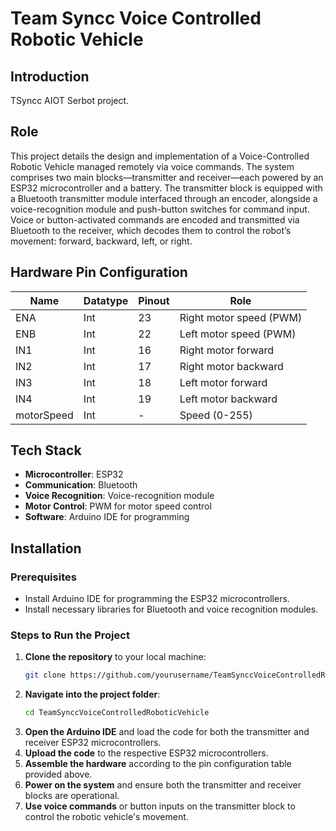 # Team Syncc Voice Controlled Robotic Vehicle

## Introduction
TSyncc AIOT Serbot project.

## Role
This project details the design and implementation of a Voice-Controlled Robotic Vehicle managed remotely via voice commands. The system comprises two main blocks—transmitter and receiver—each powered by an ESP32 microcontroller and a battery. The transmitter block is equipped with a Bluetooth transmitter module interfaced through an encoder, alongside a voice-recognition module and push-button switches for command input. Voice or button-activated commands are encoded and transmitted via Bluetooth to the receiver, which decodes them to control the robot’s movement: forward, backward, left, or right.

## Hardware Pin Configuration
| Name        | Datatype | Pinout | Role                   |
|-------------|----------|--------|------------------------|
| ENA         | Int      | 23     | Right motor speed (PWM)|
| ENB         | Int      | 22     | Left motor speed (PWM) |
| IN1         | Int      | 16     | Right motor forward    |
| IN2         | Int      | 17     | Right motor backward   |
| IN3         | Int      | 18     | Left motor forward     |
| IN4         | Int      | 19     | Left motor backward    |
| motorSpeed  | Int      | -      | Speed (0-255)          |

## Tech Stack
- **Microcontroller**: ESP32
- **Communication**: Bluetooth
- **Voice Recognition**: Voice-recognition module
- **Motor Control**: PWM for motor speed control
- **Software**: Arduino IDE for programming

## Installation

### Prerequisites
- Install Arduino IDE for programming the ESP32 microcontrollers.
- Install necessary libraries for Bluetooth and voice recognition modules.

### Steps to Run the Project

1. **Clone the repository** to your local machine:
    ```bash
    git clone https://github.com/yourusername/TeamSynccVoiceControlledRoboticVehicle.git
    ```
2. **Navigate into the project folder**:
    ```bash
    cd TeamSynccVoiceControlledRoboticVehicle
    ```
3. **Open the Arduino IDE** and load the code for both the transmitter and receiver ESP32 microcontrollers.
4. **Upload the code** to the respective ESP32 microcontrollers.
5. **Assemble the hardware** according to the pin configuration table provided above.
6. **Power on the system** and ensure both the transmitter and receiver blocks are operational.
7. **Use voice commands** or button inputs on the transmitter block to control the robotic vehicle's movement.

